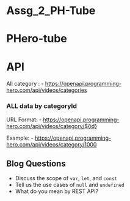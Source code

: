 # Assg_2_PH-Tube
# PHero-tube

# API
All category :  - https://openapi.programming-hero.com/api/videos/categories


### ALL data by categoryId
URL Format: - https://openapi.programming-hero.com/api/videos/category/${id}

Example: - https://openapi.programming-hero.com/api/videos/category/1000


## Blog Questions
- Discuss the scope of `var`, `let`, and `const`
- Tell us the use cases of `null` and `undefined`
- What do you mean by REST API?
